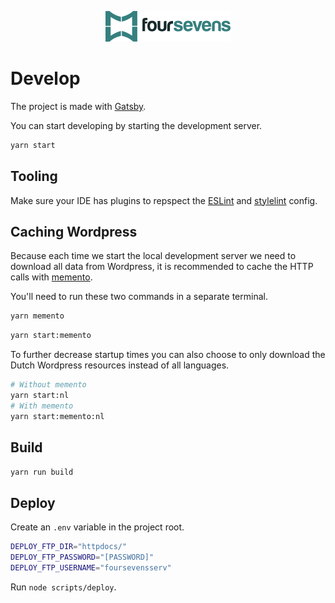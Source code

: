 <p align="center">
  <a href="https://www.foursevens.be">
    <img alt="Foursevens" src="./src/images/logo.png" width="200" height="49" />
  </a>
</p>

# Develop

The project is made with [Gatsby](https://www.gatsbyjs.org/).

You can start developing by starting the development server.

```sh
yarn start
```

## Tooling

Make sure your IDE has plugins to repspect the [ESLint](<[ESLint](https://eslint.org/)>) and [stylelint](https://stylelint.io/) config.

## Caching Wordpress

Because each time we start the local development server we need to download all data from Wordpress, it is recommended to cache the HTTP calls with [memento](https://www.npmjs.com/package/@antoinechalifour/memento).

You'll need to run these two commands in a separate terminal.

```sh
yarn memento
```

```sh
yarn start:memento
```

To further decrease startup times you can also choose to only download the Dutch Wordpress resources instead of all languages.

```sh
# Without memento
yarn start:nl
# With memento
yarn start:memento:nl
```

## Build

```sh
yarn run build
```

## Deploy

Create an `.env` variable in the project root.

```sh
DEPLOY_FTP_DIR="httpdocs/"
DEPLOY_FTP_PASSWORD="[PASSWORD]"
DEPLOY_FTP_USERNAME="foursevensserv"
```

Run `node scripts/deploy`.
